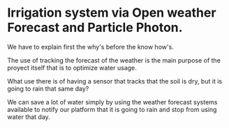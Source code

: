 # Irrigation system via Open weather Forecast and Particle Photon. 

We have to explain first the why's before the know how's.

The use of tracking the forecast of the weather is the main purpose of the proyect itself that is to optimize water usage.

What use there is of having a sensor that tracks that the soil is dry, but it is going to rain that same day?

We can save a lot of water simply by using the weather forecast systems available to notify our platform that it is going to rain and stop from using water that day.

